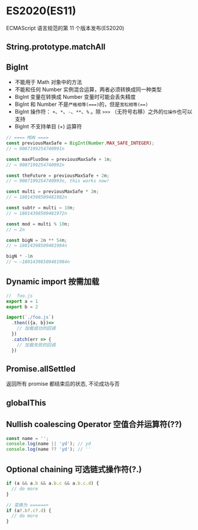 # ES2020(ES11)

ECMAScript 语言规范的第 11 个版本发布(ES2020)

## String.prototype.matchAll

## BigInt

- 不能用于 Math 对象中的方法
- 不能和任何 Number 实例混合运算，两者必须转换成同一种类型
- BigInt 变量在转换成 Number 变量时可能会丢失精度
- BigInt 和 Number 不是`严格相等(===)`的，但是`宽松相等(==)`
- BigInt 操作符： `+`、`*`、`-`、`**`、`%` 。除 `>>>` （无符号右移）之外的`位操作`也可以支持
- BigInt 不支持单目 (+) 运算符

```js
// ==== MDN ====
const previousMaxSafe = BigInt(Number.MAX_SAFE_INTEGER);
// ↪ 9007199254740991n

const maxPlusOne = previousMaxSafe + 1n;
// ↪ 9007199254740992n

const theFuture = previousMaxSafe + 2n;
// ↪ 9007199254740993n, this works now!

const multi = previousMaxSafe * 2n;
// ↪ 18014398509481982n

const subtr = multi – 10n;
// ↪ 18014398509481972n

const mod = multi % 10n;
// ↪ 2n

const bigN = 2n ** 54n;
// ↪ 18014398509481984n

bigN * -1n
// ↪ –18014398509481984n
```

## Dynamic import 按需加载

```js
//  foo.js
export a = 1
export b = 2
```

```js
import(`./foo.js`)
  .then(({a, b})=>
    // 加载成功的回调
  })
  .catch(err => {
    // 加载失败的回调
  })
```

## Promise.allSettled

返回所有 promise 都结束后的状态, 不论成功与否

## globalThis

## Nullish coalescing Operator 空值合并运算符(??)

```js
const name = '';
console.log(name || 'yd'); // yd
console.log(name ?? 'yd'); // ''
```

## Optional chaining 可选链式操作符(?.)

```js
if (a && a.b && a.b.c && a.b.c.d) {
  // do more
}

// 变换为 ======>
if (a?.b?.c?.d) {
  // do more
}
```
